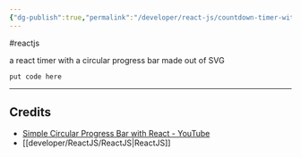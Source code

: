 ```yaml
---
{"dg-publish":true,"permalink":"/developer/react-js/countdown-timer-with-svg-circle/","dgPassFrontmatter":true}
---
```


#reactjs 

a react timer with a circular progress bar made out of SVG

```shell
put code here
```

---
## Credits
- [Simple Circular Progress Bar with React - YouTube](https://www.youtube.com/watch?v=H1W_SeoouAI)
- [[developer/ReactJS/ReactJS\|ReactJS]]